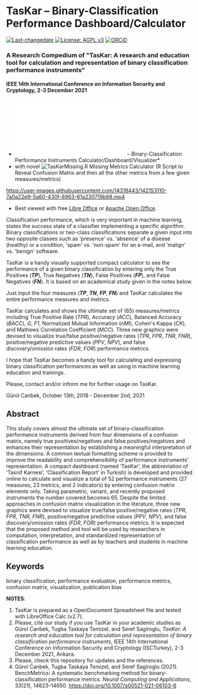 # TasKar – Binary-Classification Performance Dashboard/Calculator
[![Last-changedate](https://img.shields.io/badge/last%20change-2021--11--13-brightgreen.svg)](https://github.com/gurol/TasKar) [![License: AGPL v3](https://img.shields.io/badge/License-AGPL%20v3-blue.svg)](https://www.gnu.org/licenses/agpl-3.0)  [![ORCiD](https://img.shields.io/badge/ORCiD-0000--0002--9337--097X-green.svg)](https://orcid.org/0000-0002-9337-097X)
### A Research Compedium of "TasKar: A research and education tool for calculation and representation of binary classification performance instruments"
#### IEEE 14th International Conference on Information Security and Cryptology, 2-3 December 2021
* ![TasKar.ods](TasKar.ods) – Binary-Classification Performance Instruments Calculator/Dashboard/Visualizer\*
* with novel ![TasKarMissing.R](TasKarMissing.R) Missing Metrics Calculator (R Script to Reveal Confusion Matrix and then all the other metrics from a few given measures/metrics)

https://user-images.githubusercontent.com/14318443/142153110-7a0a22e9-5a60-430f-8963-61a230719b88.mp4

* Best viewed with free [Libre Office](https://www.libreoffice.org/download/download/) or [Apache Open Office](https://www.openoffice.org/download/index.html).

Classification performance, which is very important in machine learning, states the success state of a classifier implementing a specific algorithm. Binary classifications or two-class classifications separate a given input into two opposite classes such as 'presence' vs. 'absence' of a disease (healthy) or a condition, 'spam' vs. 'non-spam' for an e-mail, and 'malign' vs. 'benign' software.

TasKar is a handy visually supported compact calculator to see the performance of a given binary classification by entering only the True Positives (***TP***), True Negatives (***TN***), False Positives (***FP***), and False Negatives (***FN***). It is based on an academical study given in the notes below.

Just input the four measures (***TP***, ***TN***, ***FP***, ***FN***) and TasKar calculates the entire performance measures and metrics.

TasKar calculates and shows the ultimate set of (65) measures/metrics including True Positive Rate (*TPR*), Accuracy (*ACC*), Balanced Accuracy (*BACC*), *G*, *F1*, Normalized Mutual Information (*nMI*), Cohen's Kappa (*CK*), and Mathews Correlation Coefficient (*MCC*). Three new graphics were devised to visualize true/false positive/negative rates (*TPR*, *FPR*, *TNR*, *FNR*), positive/negative predictive values (*PPV*, *NPV*), and false discovery/omission rates (*FDR*, *FOR*) performance metrics.

I hope that TasKar becomes a handy tool for calculating and expressing binary classification performances as well as using in machine learning education and trainings.

Please, contact and/or inform me for further usage on TasKar.

Gürol Canbek, October 13th, 2018 - December 2nd, 2021

## Abstract
This study covers almost the ultimate set of binary-classification performance instruments derived from four dimensions of a confusion matrix, namely true positives/negatives and false positives/negatives and enhances their representation by establishing a meaningful interpretation of the dimensions. A common textual formatting scheme is provided to improve the readability and comprehensibility of performance instruments’ representation. A compact dashboard (named ‘TasKar’, the abbreviation of ‘Tasnif Karnesi’, ‘Classification Report’ in Turkish) is developed and provided online to calculate and visualize a total of 52 performance instruments (27 measures, 23 metrics, and 2 indicators) by entering confusion matrix elements only. Taking parametric, variant, and recently proposed instruments the number covered becomes 65. Despite the limited approaches in confusion matrix visualization in the literature, three new graphics were devised to visualize true/false positive/negative rates (*TPR*, *FPR*, *TNR*, *FNR*), positive/negative predictive values (*PPV*, *NPV*), and false discovery/omission rates (*FDR*, *FOR*) performance metrics. It is expected that the proposed method and tool will be used by researchers in computation, interpretation, and standardized representation of classification performance as well as by teachers and students in machine learning education.

## Keywords
binary classification, performance evaluation, performance metrics, confusion matrix, visualization, publication bias

**NOTES**:
1) TasKar is prepared as a OpenDocument Spreadsheet file and tested with LibreOffice Calc (v2.7).
2) Please, cite our study if you use TasKar in your academic studies as
   Gürol Canbek, Tugba Taskaya Temizel, and Seref Sagiroglu, *TasKar: A research and education tool for calculation and representation of binary classification performance instruments*, IEEE 14th International Conference on Information Security and Cryptology (ISCTurkey), 2-3 December 2021, Ankara.
3) Please, check this repository for updates and the references.
4) Gürol Canbek, Tugba Taskaya Temizel, and Seref Sagiroglu (2021). BenchMetrics: A systematic benchmarking method for binary-classification performance metrics. *Neural Computing and Applications*, 33(21), 14623–14650. https://doi.org/10.1007/s00521-021-06103-6
